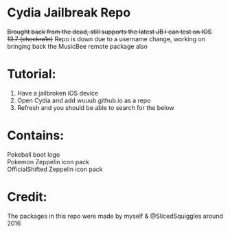 # Cydia Jailbreak Repo
~~Brought back from the dead, still supports the latest JB I can test on IOS 13.7 (checkra1n)~~
Repo is down due to a username change, working on bringing back the MusicBee remote package also

# Tutorial:
1. Have a jailbroken iOS device
2. Open Cydia and add wuuub.github.io as a repo
3. Refresh and you should be able to search for the below

# Contains:  
Pokeball boot logo  
Pokemon Zeppelin icon pack  
OfficialShifted Zeppelin icon pack

# Credit:
The packages in this repo were made by myself & @SlicedSquiggles around 2016

